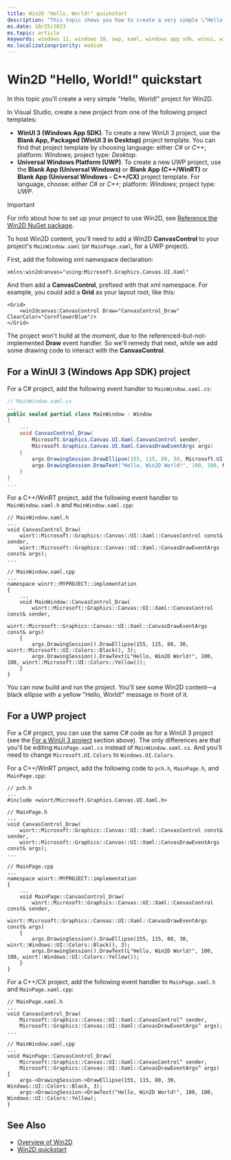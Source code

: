 ```yaml
---
title: Win2D "Hello, World!" quickstart
description: "This topic shows you how to create a very simple \"Hello, World!\" project for Win2D."
ms.date: 10/25/2023
ms.topic: article
keywords: windows 11, windows 10, uwp, xaml, windows app sdk, winui, windows ui, graphics, games, win2d
ms.localizationpriority: medium
---
```


# Win2D "Hello, World!" quickstart

In this topic you'll create a very simple "Hello, World!" project for Win2D.

In Visual Studio, create a new project from one of the following project templates:

* **WinUI 3 (Windows App SDK)**. To create a new WinUI 3 project, use the **Blank App, Packaged (WinUI 3 in Desktop)** project template. You can find that project template by choosing language: either *C#* or *C++*; platform: *Windows*; project type: *Desktop*.
* **Universal Windows Platform (UWP)**. To create a new UWP project, use the **Blank App (Universal Windows)** or **Blank App (C++/WinRT)** or **Blank App (Universal Windows - C++/CX)** project template. For language, choose: either *C#* or *C++*; platform: *Windows*; project type: *UWP*.

> [!IMPORTANT]
> For info about how to set up your project to use Win2D, see [Reference the Win2D NuGet package](./index.md#reference-the-win2d-nuget-package).

To host Win2D content, you'll need to add a Win2D **CanvasControl** to your project's `MainWindow.xaml` (or `MainPage.xaml`, for a UWP project).

First, add the following xml namespace declaration:

```xaml
xmlns:win2dcanvas="using:Microsoft.Graphics.Canvas.UI.Xaml"
```

And then add a **CanvasControl**, prefixed with that xml namespace. For example, you could add a **Grid** as your layout root, like this:

```xaml
<Grid>
    <win2dcanvas:CanvasControl Draw="CanvasControl_Draw" ClearColor="CornflowerBlue"/>
</Grid>
```

The project won't build at the moment, due to the referenced-but-not-implemented **Draw** event handler. So we'll remedy that next, while we add some drawing code to interact with the **CanvasControl**.

## For a WinUI 3 (Windows App SDK) project

For a C# project, add the following event handler to `MainWindow.xaml.cs`:

```csharp
// MainWindow.xaml.cs
...
public sealed partial class MainWindow : Window
{
    ...
    void CanvasControl_Draw(
        Microsoft.Graphics.Canvas.UI.Xaml.CanvasControl sender,
        Microsoft.Graphics.Canvas.UI.Xaml.CanvasDrawEventArgs args)
    {
        args.DrawingSession.DrawEllipse(155, 115, 80, 30, Microsoft.UI.Colors.Black, 3);
        args.DrawingSession.DrawText("Hello, Win2D World!", 100, 100, Microsoft.UI.Colors.Yellow);
    }
}
...
```

For a C++/WinRT project, add the following event handler to `MainWindow.xaml.h` and `MainWindow.xaml.cpp`:

```cppwinrt
// MainWindow.xaml.h
...
void CanvasControl_Draw(
    winrt::Microsoft::Graphics::Canvas::UI::Xaml::CanvasControl const& sender,
    winrt::Microsoft::Graphics::Canvas::UI::Xaml::CanvasDrawEventArgs const& args);
...

// MainWindow.xaml.cpp
...
namespace winrt::MYPROJECT::implementation
{
    ...
    void MainWindow::CanvasControl_Draw(
        winrt::Microsoft::Graphics::Canvas::UI::Xaml::CanvasControl const& sender,
        winrt::Microsoft::Graphics::Canvas::UI::Xaml::CanvasDrawEventArgs const& args)
    {
        args.DrawingSession().DrawEllipse(155, 115, 80, 30, winrt::Microsoft::UI::Colors::Black(), 3);
        args.DrawingSession().DrawText(L"Hello, Win2D World!", 100, 100, winrt::Microsoft::UI::Colors::Yellow());
    }
}
```

You can now build and run the project. You'll see some Win2D content&mdash;a black ellipse with a yellow "Hello, World!" message in front of it.

## For a UWP project

For a C# project, you can use the same C# code as for a WinUI 3 project (see the [For a WinUI 3 project](#for-a-winui-3-windows-app-sdk-project) section above). The only differences are that you'll be editing `MainPage.xaml.cs` instead of `MainWindow.xaml.cs`. And you'll need to change `Microsoft.UI.Colors` to `Windows.UI.Colors`.

For a C++/WinRT project, add the following code to `pch.h`, `MainPage.h`, and `MainPage.cpp`:

```cppwinrt
// pch.h
...
#include <winrt/Microsoft.Graphics.Canvas.UI.Xaml.h>

// MainPage.h
...
void CanvasControl_Draw(
    winrt::Microsoft::Graphics::Canvas::UI::Xaml::CanvasControl const& sender,
    winrt::Microsoft::Graphics::Canvas::UI::Xaml::CanvasDrawEventArgs const& args);
...

// MainPage.cpp
...
namespace winrt::MYPROJECT::implementation
{
    ...
    void MainPage::CanvasControl_Draw(
        winrt::Microsoft::Graphics::Canvas::UI::Xaml::CanvasControl const& sender,
        winrt::Microsoft::Graphics::Canvas::UI::Xaml::CanvasDrawEventArgs const& args)
    {
        args.DrawingSession().DrawEllipse(155, 115, 80, 30, winrt::Windows::UI::Colors::Black(), 3);
        args.DrawingSession().DrawText(L"Hello, Win2D World!", 100, 100, winrt::Windows::UI::Colors::Yellow());
    }
}
```

For a C++/CX project, add the following event handler to `MainPage.xaml.h` and `MainPage.xaml.cpp`:

```cppcx
// MainPage.xaml.h
...
void CanvasControl_Draw(
	Microsoft::Graphics::Canvas::UI::Xaml::CanvasControl^ sender,
	Microsoft::Graphics::Canvas::UI::Xaml::CanvasDrawEventArgs^ args);
...

// MainWindow.xaml.cpp
...
void MainPage::CanvasControl_Draw(
    Microsoft::Graphics::Canvas::UI::Xaml::CanvasControl^ sender,
    Microsoft::Graphics::Canvas::UI::Xaml::CanvasDrawEventArgs^ args)
{
    args->DrawingSession->DrawEllipse(155, 115, 80, 30, Windows::UI::Colors::Black, 3);
    args->DrawingSession->DrawText("Hello, Win2D World!", 100, 100, Windows::UI::Colors::Yellow);
}
```

## See Also

* [Overview of Win2D](./index.md)
* [Win2D quickstart](./quick-start.md)
